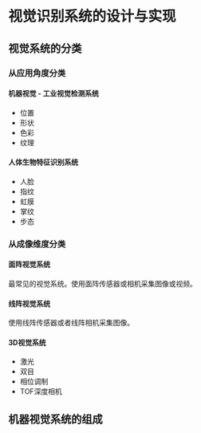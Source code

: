 ﻿视觉识别系统的设计与实现
============================

视觉系统的分类
----------------------------

### 从应用角度分类

#### 机器视觉 - 工业视觉检测系统

+ 位置
+ 形状
+ 色彩
+ 纹理

#### 人体生物特征识别系统

+ 人脸
+ 指纹
+ 虹膜
+ 掌纹
+ 步态

### 从成像维度分类

#### 面阵视觉系统
最常见的视觉系统。使用面阵传感器或相机采集图像或视频。

#### 线阵视觉系统
使用线阵传感器或者线阵相机采集图像。

#### 3D视觉系统

+ 激光
+ 双目
+ 相位调制
+ TOF深度相机

机器视觉系统的组成
--------------------
